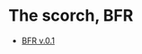 # The scorch, BFR 
- [BFR v.0.1](https://matej118111.github.io/AmogusMan-sContracts/BFR01.md)
#

<!-- <a href="https://matej118111.github.io/AmogusMan-sContracts/BFR01.md">sus<a> -->
